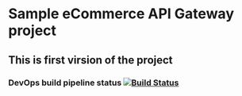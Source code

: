 # Sample eCommerce API Gateway project 
## This is first virsion of the project 
### DevOps build pipeline status [![Build Status](https://dev.azure.com/VerveInfotech/Verve.Releases/_apis/build/status/SharpProgrammer/SPT.eCommerce.Api.Initial?branchName=main)](https://dev.azure.com/VerveInfotech/Verve.Releases/_build/latest?definitionId=14&branchName=main)
